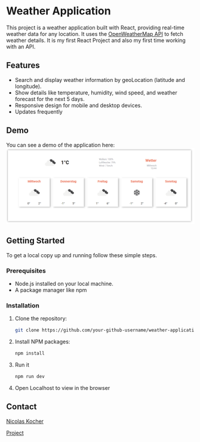 # Weather Application

This project is a weather application built with React, providing real-time weather data for any location. It uses the [OpenWeatherMap API](https://openweathermap.org/api) to fetch weather details.
It is my first React Project and also my first time working with an API.

## Features

- Search and display weather information by geoLocation (latitude and longitude).
- Show details like temperature, humidity, wind speed, and weather forecast for the next 5 days.
- Responsive design for mobile and desktop devices.
- Updates frequently

## Demo

You can see a demo of the application here: 
![Demo](/src/assets/demo.png)

## Getting Started

To get a local copy up and running follow these simple steps.

### Prerequisites

- Node.js installed on your local machine.
- A package manager like npm

### Installation

1. Clone the repository:
   ```sh
   git clone https://github.com/your-github-username/weather-application.git

2. Install NPM packages:
   ```sh
   npm install

3. Run it
   ```sh
   npm run dev

4. Open Localhost to view in the browser

## Contact
[Nicolas Kocher](https://www.linkedin.com/in/nicolaskocher/) 

[Project](https://github.com/NicolasKocher/Weather-Application)
